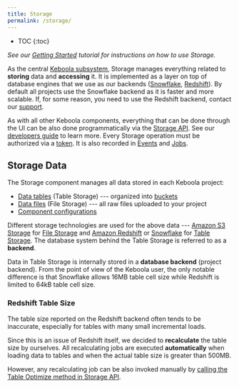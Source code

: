 ```yaml
---
title: Storage
permalink: /storage/
---
```


* TOC
{:toc}

*See our [Getting Started](/tutorial/load/) tutorial for instructions on how to use Storage.*

As the central [Keboola subsystem](/overview/), Storage manages everything related to **storing** data and **accessing** it.
It is implemented as a layer on top of database engines that we use as our backends
([Snowflake](https://www.snowflake.com/), [Redshift](https://aws.amazon.com/redshift/)).
By default all projects use the Snowflake backend as it is faster and more scalable. If, for some
reason, you need to use the Redshift backend, contact our [support](/management/support).

As with all other Keboola components, everything that can be done through the UI can be also done programmatically
via the [Storage API](https://keboola.docs.apiary.io/).
See our [developers guide](https://developers.keboola.com/integrate/storage/) to learn more.
Every Storage operation must be authorized via a [token](/management/project/tokens/).
It is also recorded in [Events](/management/project/tokens/#token-events) and
[Jobs](/management/jobs/).

## Storage Data
The Storage component manages all data stored in each Keboola project:

- [Data tables](/storage/tables/) (Table Storage) --- organized into [buckets](/storage/buckets/)
- [Data files](/storage/files/) (File Storage) --- all raw files uploaded to your project
- [Component configurations](/components/)

Different storage technologies are used for the above data --- [Amazon S3 Storage](https://aws.amazon.com/s3/)
for [File Storage](/storage/files/) and [Amazon Redshift](https://aws.amazon.com/redshift/) or
[Snowflake](https://www.snowflake.com/product/) for [Table Storage](/storage/tables/). The database system
behind the Table Storage is referred to as a **backend**.

Data in Table Storage is internally stored in a **database backend** (project backend). From the point of
view of the Keboola user, the only notable difference is that Snowflake allows 16MB table cell size while
Redshift is limited to 64kB table cell size.

### Redshift Table Size
The table size reported on the Redshift backend often tends to be inaccurate, especially for tables with
many small incremental loads.

Since this is an issue of Redshift itself, we decided to **recalculate** the table size by ourselves.
All recalculating jobs are executed **automatically** when loading data to tables and
when the actual table size is greater than 500MB.

However, any recalculating job can be also invoked manually by [calling the Table
Optimize method in Storage API](https://keboola.docs.apiary.io/#reference/tables/table-optimize/optimize-table).
